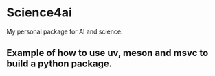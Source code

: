 # Science4ai
My personal package for AI and science.

## Example of how to use uv, meson and msvc to build a python package.
